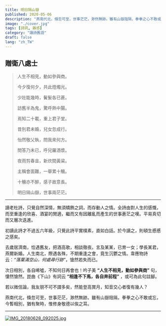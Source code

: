 ```yaml
---
title: 明日隔山嶽
published: 2020-05-06
description: "燕南代北，倏忽可至，世事茫茫，渺然無跡。雖有山嶽阻隔，拳拳之心不敢或忘，今暫相別，猶有聚時，惟修身敬德以俟之耳。"
image: "./cover.jpg"
tags: [詩詞, 雜感]
category: "讀詩舊語"
draft: false
lang: "zh_TW"
---
```


## 贈衛八處士

> 人生不相見，動如參與商。
>
>今夕復何夕，共此燈燭光。
>
>少壯能幾時，鬢髮各已蒼。
>
>訪舊半為鬼，驚呼熱中腸。
>
>焉知二十載，重上君子堂。
>
>昔別君未婚，兒女忽成行。
>
>怡然敬父執，問我來何方。
>
>問答乃未已，呼兒羅酒漿。
>
>夜雨剪春韭，新炊間黃粱。
>
>主稱會面難，一舉累十觴。
>
>十觴亦不醉，感子故意長。
>
>明日隔山嶽，世事兩茫茫。

---

讀老杜詩，只覺自然深情，無須矯飾之詞，而存動人之情。全詩由對人生的感慨，而至重逢的欣喜、酒宴的閒適，繼而又有因離亂而產生的世事蒼茫之嘆。平易真切而又層次迭進。

初讀此詩才不過五六年級，只覺此詩平實樸素，直如白話。於今讀之，則頓生慼慼之感矣。

去歲居濟南，恰遇舊友，把酒高歌，相談徹夜。言及某某，已育一女；學長某君，燕爾新婚。人生南北，際遇各殊，不期重逢之會，竟生沉鬱之情。韋應物詩云：_“落葉滿空山，何處尋行跡”_，愴然若失而已。

次日相別，各自唏噓，不知何日再會也！吟子美 **“人生不相見，動如參與商”** 句，悽然愴然。崑曲《下山》有詞云 **“相逢不下馬，各自奔前程”** ，或可為此句註腳。

若以微信論，我友朋不可不謂多矣，然能登高賞月，知音交心者復有幾人？

燕南代北，倏忽可至，世事茫茫，渺然無跡。雖有山嶽阻隔，拳拳之心不敢或忘，今暫相別，猶有聚時，惟修身敬德以俟之耳。

---

[![IMG_20180628_092025.jpg](http://cdnjson.com/images/2024/10/16/IMG_20180628_092025.jpg)](http://cdnjson.com/image/atppi)

